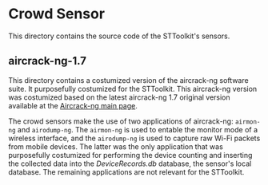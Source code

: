 # Crowd Sensor

This directory contains the source code of the STToolkit's sensors.

## aircrack-ng-1.7

This directory contains a costumized version of the aircrack-ng software suite. It purposefully costumized for the STToolkit. This aircrack-ng version was costumized based on the latest aircrack-ng 1.7 original version available at the [Aircrack-ng main page](https://www.aircrack-ng.org/). 

The crowd sensors make the use of two applications of aircrack-ng: `airmon-ng` and `airodump-ng`. The `airmon-ng` is used to entable the monitor mode of a wireless interface, and the `airodump-ng` is used to capture raw Wi-Fi packets from mobile devices. The latter was the only application that was purposefully costumized for performing the device counting and inserting the collected data into the _DeviceRecords.db_ database, the sensor's local database. The remaining applications are not relevant for the STToolkit.


